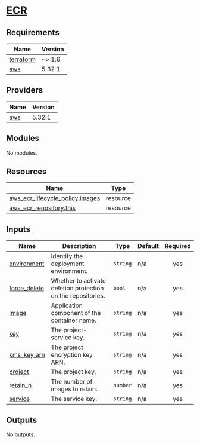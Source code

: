 # [ECR](https://docs.aws.amazon.com/ecr/)

<!-- BEGIN_TF_DOCS -->
## Requirements

| Name | Version |
|------|---------|
| <a name="requirement_terraform"></a> [terraform](#requirement\_terraform) | ~> 1.6 |
| <a name="requirement_aws"></a> [aws](#requirement\_aws) | 5.32.1 |

## Providers

| Name | Version |
|------|---------|
| <a name="provider_aws"></a> [aws](#provider\_aws) | 5.32.1 |

## Modules

No modules.

## Resources

| Name | Type |
|------|------|
| [aws_ecr_lifecycle_policy.images](https://registry.terraform.io/providers/hashicorp/aws/5.32.1/docs/resources/ecr_lifecycle_policy) | resource |
| [aws_ecr_repository.this](https://registry.terraform.io/providers/hashicorp/aws/5.32.1/docs/resources/ecr_repository) | resource |

## Inputs

| Name | Description | Type | Default | Required |
|------|-------------|------|---------|:--------:|
| <a name="input_environment"></a> [environment](#input\_environment) | Identify the deployment environment. | `string` | n/a | yes |
| <a name="input_force_delete"></a> [force\_delete](#input\_force\_delete) | Whether to activate deletion protection on the repositories. | `bool` | n/a | yes |
| <a name="input_image"></a> [image](#input\_image) | Application component of the container name. | `string` | n/a | yes |
| <a name="input_key"></a> [key](#input\_key) | The project-service key. | `string` | n/a | yes |
| <a name="input_kms_key_arn"></a> [kms\_key\_arn](#input\_kms\_key\_arn) | The project encryption key ARN. | `string` | n/a | yes |
| <a name="input_project"></a> [project](#input\_project) | The project key. | `string` | n/a | yes |
| <a name="input_retain_n"></a> [retain\_n](#input\_retain\_n) | The number of images to retain. | `number` | n/a | yes |
| <a name="input_service"></a> [service](#input\_service) | The service key. | `string` | n/a | yes |

## Outputs

No outputs.
<!-- END_TF_DOCS -->
